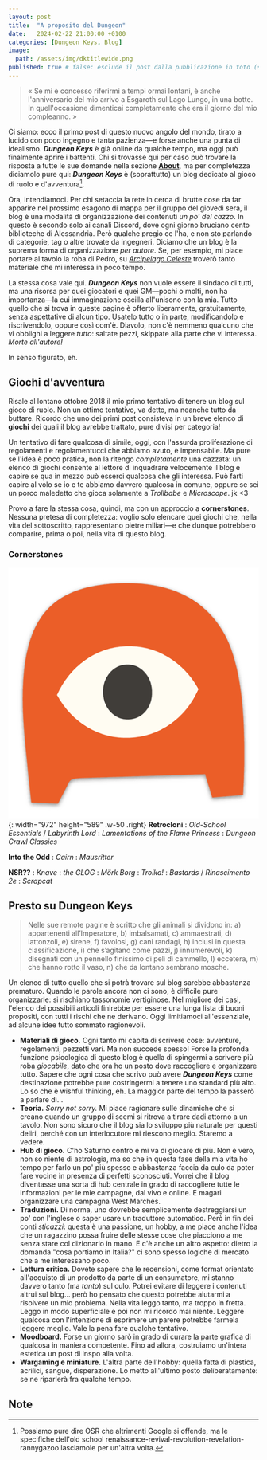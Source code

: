 ```yaml
---
layout: post
title:  "A proposito del Dungeon"
date:   2024-02-22 21:00:00 +0100
categories: [Dungeon Keys, Blog]
image:
  path: /assets/img/dktitlewide.png
published: true # false: esclude il post dalla pubblicazione in toto (si visualizza in locale così: jekyll serve --unpublished)
---
```


> « Se mi è concesso riferirmi a tempi ormai lontani, è anche l'anniversario del mio arrivo a Esgaroth sul Lago Lungo, in una botte. In quell'occasione dimenticai completamente che era il giorno del mio compleanno. »

Ci siamo: ecco il primo post di questo nuovo angolo del mondo, tirato a lucido con poco ingegno e tanta pazienza—e forse anche una punta di idealismo. ***Dungeon Keys*** è già online da qualche tempo, ma oggi può finalmente aprire i battenti. Chi si trovasse qui per caso può trovare la risposta a tutte le sue domande nella sezione **[About](https://dungeon-keys.github.io/about "Proprio qui!")**, ma per completezza diciamolo pure qui: ***Dungeon Keys*** è (soprattutto) un blog dedicato al gioco di ruolo e d'avventura[^fn-1]. 

Ora, intendiamoci. Per chi setaccia la rete in cerca di brutte cose da far apparire nel prossimo esagono di mappa per il gruppo del giovedì sera, il blog è una modalità di organizzazione dei contenuti *un po' del cazzo*. In questo è secondo solo ai canali Discord, dove ogni giorno bruciano cento biblioteche di Alessandria. Però qualche pregio ce l'ha, e non sto parlando di categorie, tag o altre trovate da ingegneri. Diciamo che un blog è la suprema forma di organizzazione *per autore*. Se, per esempio, mi piace portare al tavolo la roba di Pedro, su *[Arcipelago Celeste](https://arcipelagoceleste.blogspot.com "Sì, cliccami!")* troverò tanto materiale che mi interessa in poco tempo. 

La stessa cosa vale qui. ***Dungeon Keys*** non vuole essere il sindaco di tutti, ma una risorsa per quei giocatori e quei GM—pochi o molti, non ha importanza—la cui immaginazione oscilla all'unisono con la mia. Tutto quello che si trova in queste pagine è offerto liberamente, gratuitamente, senza aspettative di alcun tipo. Usatelo tutto o in parte, modificandolo e riscrivendolo, oppure così com'è. Diavolo, non c'è nemmeno qualcuno che vi obblighi a leggere *tutto*: saltate pezzi, skippate alla parte che vi interessa. *Morte all'autore!*

In senso figurato, eh.

## Giochi d'avventura

Risale al lontano ottobre 2018 il mio primo tentativo di tenere un blog sul gioco di ruolo. Non un ottimo tentativo, va detto, ma neanche tutto da buttare. Ricordo che uno dei primi post consisteva in un breve elenco di **giochi** dei quali il blog avrebbe trattato, pure divisi per categoria! 

Un tentativo di fare qualcosa di simile, oggi, con l'assurda proliferazione di regolamenti e regolamentucci che abbiamo avuto, è impensabile. Ma pure se l'idea è poco pratica, non la ritengo *completamente* una cazzata: un elenco di giochi consente al lettore di inquadrare velocemente il blog e capire se qua in mezzo può esserci qualcosa che gli interessa. Può farti capire al volo se io e te abbiamo davvero qualcosa in comune, oppure se sei un porco maledetto che gioca solamente a *Trollbabe* e *Microscope*. jk <3 

Provo a fare la stessa cosa, quindi, ma con un approccio a **cornerstones**. Nessuna pretesa di completezza: voglio solo elencare quei giochi che, nella vita del sottoscritto, rappresentano pietre miliari—e che dunque potrebbero comparire, prima o poi, nella vita di questo blog.

### Cornerstones
![Desktop View](/assets/img/favicons/android-chrome-512x512.png){: width="972" height="589" .w-50 .right}
**Retrocloni**
: *Old-School Essentials* / *Labyrinth Lord*
: *Lamentations of the Flame Princess*
: *Dungeon Crawl Classics*

**Into the Odd**
: *Cairn*
: *Mausritter*

**NSR??**
: *Knave*
: *the GLOG*
: *Mörk Borg*
: *Troika!*
: *Bastards* / *Rinascimento 2e*
: *Scrapcat*

## Presto su Dungeon Keys

> Nelle sue remote pagine è scritto che gli animali si dividono in: a) appartenenti all’Imperatore, b) imbalsamati, c) ammaestrati, d) lattonzoli, e) sirene, f) favolosi, g) cani randagi, h) inclusi in questa classificazione, i) che s’agitano come pazzi, j) innumerevoli, k) disegnati con un pennello finissimo di peli di cammello, l) eccetera, m) che hanno rotto il vaso, n) che da lontano sembrano mosche.

Un elenco di tutto quello che si potrà trovare sul blog sarebbe abbastanza prematuro. Quando le parole ancora non ci sono, è difficile pure organizzarle: si rischiano tassonomie vertiginose. Nel migliore dei casi, l'elenco dei possibili articoli finirebbe per essere una lunga lista di buoni propositi, con tutti i rischi che ne derivano. Oggi limitiamoci all'essenziale, ad alcune idee tutto sommato ragionevoli.

- **Materiali di gioco.** Ogni tanto mi capita di scrivere cose: avventure, regolamenti, pezzetti vari. Ma non succede spesso! Forse la profonda funzione psicologica di questo blog è quella di spingermi a scrivere più roba *giocabile*, dato che ora ho un posto dove raccogliere e organizzare tutto. Sapere che ogni cosa che scrivo può avere ***Dungeon Keys*** come destinazione potrebbe pure costringermi a tenere uno standard più alto. Lo so che è wishful thinking, eh. La maggior parte del tempo la passerò a parlare di...
- **Teoria.** *Sorry not sorry.* Mi piace ragionare sulle dinamiche che si creano quando un gruppo di scemi si ritrova a tirare dadi attorno a un tavolo. Non sono sicuro che il blog sia lo sviluppo più naturale per questi deliri, perché con un interlocutore mi riescono meglio. Staremo a vedere.
- **Hub di gioco.** C'ho Saturno contro e mi va di giocare di più. Non è vero, non so niente di astrologia, ma so che in questa fase della mia vita ho tempo per farlo un po' più spesso e abbastanza faccia da culo da poter fare vocine in presenza di perfetti sconosciuti. Vorrei che il blog diventasse una sorta di hub centrale in grado di raccogliere tutte le informazioni per le mie campagne, dal vivo e online. E magari organizzare una campagna West Marches.  
- **Traduzioni.** Di norma, uno dovrebbe semplicemente destreggiarsi un po' con l'inglese o saper usare un traduttore automatico. Però in fin dei conti *sticazzi*: questa è una passione, un hobby, a me piace anche l'idea che un ragazzino possa fruire delle stesse cose che piacciono a me senza stare col dizionario in mano. E c'è anche un altro aspetto: dietro la domanda "cosa portiamo in Italia?" ci sono spesso logiche di mercato che a me interessano poco. 
- **Lettura critica.** Dovete sapere che le recensioni, come format orientato all'acquisto di un prodotto da parte di un consumatore, mi stanno davvero tanto (ma *tanto*) sul culo. Potrei evitare di leggere i contenuti altrui sul blog... però ho pensato che questo potrebbe aiutarmi a risolvere un mio problema. Nella vita leggo tanto, ma troppo in fretta. Leggo in modo superficiale e poi non mi ricordo mai niente. Leggere qualcosa con l'intenzione di esprimere un parere potrebbe farmela leggere meglio. Vale la pena fare qualche tentativo.
- **Moodboard.** Forse un giorno sarò in grado di curare la parte grafica di qualcosa in maniera competente. Fino ad allora, costruiamo un'intera estetica un post di inspo alla volta.
- **Wargaming e miniature.** L'altra parte dell'hobby: quella fatta di plastica, acrilici, sangue, disperazione. Lo metto all'ultimo posto deliberatamente: se ne riparlerà fra qualche tempo.

## Note

[^fn-1]: Possiamo pure dire OSR che altrimenti Google si offende, ma le specifiche dell'old school renaissance-revival-revolution-revelation-rannygazoo lasciamole per un'altra volta.

